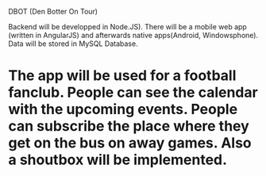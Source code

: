 DBOT (Den Botter On Tour)

Backend will be developped in Node.JS).
There will be a mobile web app (written in AngularJS) and afterwards native apps(Android, Windowsphone).
Data will be stored in MySQL Database.

The app will be used for a football fanclub. People can see the calendar with the upcoming events. People can subscribe the place where they get on the bus on away games. Also a shoutbox will be implemented.
====
